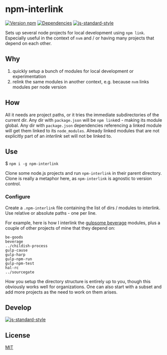 # npm-interlink

[![Version npm](https://img.shields.io/npm/v/npm-interlink.svg?style=flat-square)](https://www.npmjs.com/package/npm-interlink)
[![Dependencies](https://img.shields.io/david/indexzero/nconf.svg?style=flat-square)](https://david-dm.org/orlin/npm-interlink)
[![js-standard-style](https://img.shields.io/badge/code%20style-standard-brightgreen.svg?style=flat-square)](http://standardjs.com)

Sets up several node projects for local development using `npm link`.
Especially useful in the context of `nvm` and / or having many projects that depend on each other.

## Why

1. quickly setup a bunch of modules for local development or experimentation
2. relink the same modules in another context, e.g. because `nvm` links modules per node version

## How

All it needs are project paths, or it tries the immediate subdirectories of the current dir.
Any dir with `package.json` will be `npm link`ed - making its module global.
Any dir with `package.json` dependencies referencing a linked module will get them linked to its `node_modules`.
Already linked modules that are not explicitly part of an *interlink* set will not be linked to.

## Use

$ `npm i -g npm-interlink`

Clone some node.js projects and run `npm-interlink` in their parent directory.
Clone is really a metaphor here, as `npm-interlink` is agnostic to version control.

### Configure

Create a `.npm-interlink` file containing the list of dirs / modules to interlink.
Use relative or absolute paths - one per line.

For example, here is how I interlink the [gulpsome beverage](https://github.com/gulpsome) modules, plus a couple of other projects of mine that they depend on:

```text
be-goods
beverage
../childish-process
gulp-cause
gulp-harp
gulp-npm-run
gulp-npm-test
hal-rc
../sourcegate
```

How you setup the directory structure is entirely up to you, though this obviously works well for organizations.  One can also start with a subset and add more projects as the need to work on them arises.

## Develop

[![js-standard-style](https://cdn.rawgit.com/feross/standard/master/badge.svg)](https://github.com/feross/standard)

## License

[MIT](http://orlin.mit-license.org)
